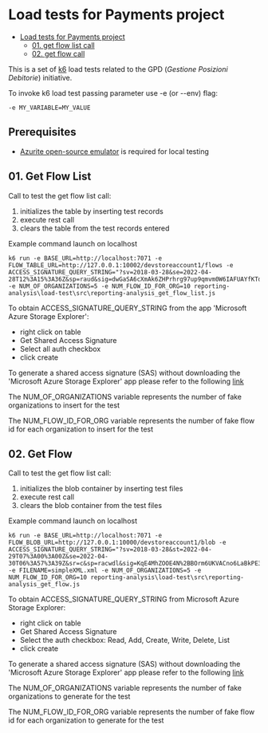 # Load tests for Payments project


- [Load tests for Payments project](#load-tests-for-payments-project)
  - [01. get flow list call](#01-get-flow-list)
  - [02. get flow call](#02-get-flow)

This is a set of [k6](https://k6.io) load tests related to the GPD (_Gestione Posizioni Debitorie_) initiative.

To invoke k6 load test passing parameter use -e (or --env) flag:

```
-e MY_VARIABLE=MY_VALUE
```

## Prerequisites

- [Azurite open-source emulator](https://docs.microsoft.com/en-us/azure/storage/common/storage-use-azurite?tabs=docker-hub) is required for local testing

## 01. Get Flow List

Call to test the get flow list call:
1. initializes the table by inserting test records
2. execute rest call
3. clears the table from the test records entered

Example command launch on localhost 

```
k6 run -e BASE_URL=http://localhost:7071 -e FLOW_TABLE_URL=http://127.0.0.1:10002/devstoreaccount1/flows -e ACCESS_SIGNATURE_QUERY_STRING="?sv=2018-03-28&se=2022-04-28T12%3A15%3A36Z&sp=raud&sig=dwGaSA6cXmAk6ZHPrhrg97up9qmvm0W6IAFUAYfKTdA%3D&tn=flows" -e NUM_OF_ORGANIZATIONS=5 -e NUM_FLOW_ID_FOR_ORG=10 reporting-analysis\load-test\src\reporting-analysis_get_flow_list.js
```

To obtain ACCESS_SIGNATURE_QUERY_STRING from the app 'Microsoft Azure Storage Explorer':
- right click on table
- Get Shared Access Signature
- Select all auth checkbox
- click create

To generate a  shared access signature (SAS) without downloading the 'Microsoft Azure Storage Explorer' app please refer to the following [link](https://docs.microsoft.com/en-us/rest/api/storageservices/create-account-sas)

The NUM_OF_ORGANIZATIONS variable represents the number of fake organizations to insert for the test

The NUM_FLOW_ID_FOR_ORG variable represents the number of fake flow id for each organization to insert for the test

## 02. Get Flow

Call to test the get flow list call:
1. initializes the blob container by inserting test files
2. execute rest call
3. clears the blob container from the test files

Example command launch on localhost 

```
k6 run -e BASE_URL=http://localhost:7071 -e FLOW_BLOB_URL=http://127.0.0.1:10000/devstoreaccount1/blob -e ACCESS_SIGNATURE_QUERY_STRING="?sv=2018-03-28&st=2022-04-29T07%3A00%3A00Z&se=2022-04-30T06%3A57%3A39Z&sr=c&sp=racwdl&sig=KqE4MhZOOE4N%2BBOrm6UKVACno6LaBkPE36fIthj3Pn8%3D" -e FILENAME=simpleXML.xml -e NUM_OF_ORGANIZATIONS=5 -e NUM_FLOW_ID_FOR_ORG=10 reporting-analysis\load-test\src\reporting-analysis_get_flow.js
```

To obtain ACCESS_SIGNATURE_QUERY_STRING from Microsoft Azure Storage Explorer:
- right click on table
- Get Shared Access Signature
- Select the auth checkbox: Read, Add, Create, Write, Delete, List
- click create

To generate a  shared access signature (SAS) without downloading the 'Microsoft Azure Storage Explorer' app please refer to the following [link](https://docs.microsoft.com/en-us/rest/api/storageservices/create-account-sas)

The NUM_OF_ORGANIZATIONS variable represents the number of fake organizations to generate for the test

The NUM_FLOW_ID_FOR_ORG variable represents the number of fake flow id for each organization to generate for the test
 